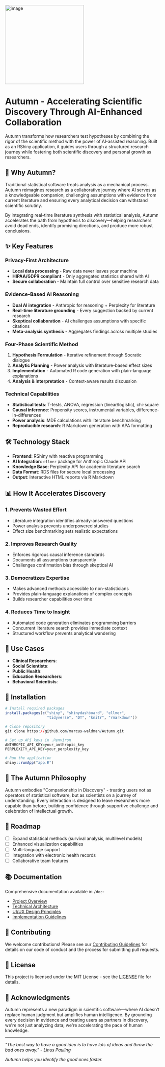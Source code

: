 <img width="256" height="256" alt="image" src="https://github.com/user-attachments/assets/f5ba4725-52b3-4d61-b794-08381889cf3a" />

# Autumn - Accelerating Scientific Discovery Through AI-Enhanced Collaboration

Autumn transforms how researchers test hypotheses by combining the rigor of the scientific method with the power of AI-assisted reasoning. Built as an RShiny application, it guides users through a structured research journey while fostering both scientific discovery and personal growth as researchers.

## 🚀 Why Autumn?

Traditional statistical software treats analysis as a mechanical process. Autumn reimagines research as a collaborative journey where AI serves as a knowledgeable companion, challenging assumptions with evidence from current literature and ensuring every analytical decision can withstand scientific scrutiny.

By integrating real-time literature synthesis with statistical analysis, Autumn accelerates the path from hypothesis to discovery—helping researchers avoid dead ends, identify promising directions, and produce more robust conclusions.

## ✨ Key Features

### Privacy-First Architecture
- **Local data processing** - Raw data never leaves your machine
- **HIPAA/GDPR compliant** - Only aggregated statistics shared with AI
- **Secure collaboration** - Maintain full control over sensitive research data

### Evidence-Based AI Reasoning
- **Dual AI integration** - Anthropic for reasoning + Perplexity for literature
- **Real-time literature grounding** - Every suggestion backed by current research
- **Skeptical collaboration** - AI challenges assumptions with specific citations
- **Meta-analysis synthesis** - Aggregates findings across multiple studies

### Four-Phase Scientific Method

1. **Hypothesis Formulation** - Iterative refinement through Socratic dialogue
2. **Analytic Planning** - Power analysis with literature-based effect sizes
3. **Implementation** - Automated R code generation with plain-language explanations
4. **Analysis & Interpretation** - Context-aware results discussion

### Technical Capabilities
- **Statistical tests**: T-tests, ANOVA, regression (linear/logistic), chi-square
- **Causal inference**: Propensity scores, instrumental variables, difference-in-differences
- **Power analysis**: MDE calculations with literature benchmarking
- **Reproducible research**: R Markdown generation with APA formatting

## 🛠️ Technology Stack

- **Frontend**: RShiny with reactive programming
- **AI Integration**: `ellmer` package for Anthropic Claude API
- **Knowledge Base**: Perplexity API for academic literature search
- **Data Format**: RDS files for secure local processing
- **Output**: Interactive HTML reports via R Markdown

## 📊 How It Accelerates Discovery

### 1. Prevents Wasted Effort
- Literature integration identifies already-answered questions
- Power analysis prevents underpowered studies
- Effect size benchmarking sets realistic expectations

### 2. Improves Research Quality
- Enforces rigorous causal inference standards
- Documents all assumptions transparently
- Challenges confirmation bias through skeptical AI

### 3. Democratizes Expertise
- Makes advanced methods accessible to non-statisticians
- Provides plain-language explanations of complex concepts
- Builds researcher capabilities over time

### 4. Reduces Time to Insight
- Automated code generation eliminates programming barriers
- Concurrent literature search provides immediate context
- Structured workflow prevents analytical wandering

## 🎯 Use Cases

- **Clinical Researchers**: 
- **Social Scientists**:
- **Public Health**: 
- **Education Researchers**: 
- **Behavioral Scientists**: 

## 🔧 Installation

```r
# Install required packages
install.packages(c("shiny", "shinydashboard", "ellmer", 
                   "tidyverse", "DT", "knitr", "rmarkdown"))

# Clone repository
git clone https://github.com/marcus-waldman/Autumn.git

# Set up API keys in .Renviron
ANTHROPIC_API_KEY=your_anthropic_key
PERPLEXITY_API_KEY=your_perplexity_key

# Run the application
shiny::runApp("app.R")
```

## 🤝 The Autumn Philosophy

Autumn embodies "Companionship in Discovery" - treating users not as operators of statistical software, but as scientists on a journey of understanding. Every interaction is designed to leave researchers more capable than before, building confidence through supportive challenge and celebration of intellectual growth.

## 🚧 Roadmap

- [ ] Expand statistical methods (survival analysis, multilevel models)
- [ ] Enhanced visualization capabilities
- [ ] Multi-language support
- [ ] Integration with electronic health records
- [ ] Collaborative team features

## 📚 Documentation

Comprehensive documentation available in `/doc`:
- [Project Overview](doc/project-overview.md)
- [Technical Architecture](doc/technical-architecture.md)
- [UI/UX Design Principles](doc/uiux-design-principles.md)
- [Implementation Guidelines](doc/implementation-guidelines.md)

## 👥 Contributing

We welcome contributions! Please see our [Contributing Guidelines](CONTRIBUTING.md) for details on our code of conduct and the process for submitting pull requests.

## 📄 License

This project is licensed under the MIT License - see the [LICENSE](LICENSE) file for details.

## 🙏 Acknowledgments

Autumn represents a new paradigm in scientific software—where AI doesn't replace human judgment but amplifies human intelligence. By grounding every decision in evidence and treating users as partners in discovery, we're not just analyzing data; we're accelerating the pace of human knowledge.

---

*"The best way to have a good idea is to have lots of ideas and throw the bad ones away." - Linus Pauling*

*Autumn helps you identify the good ones faster.*

##
